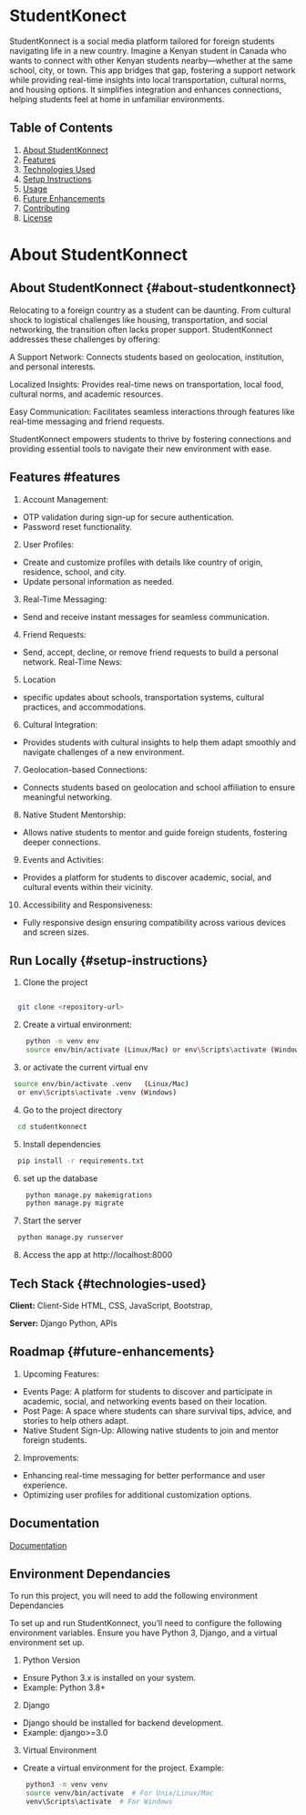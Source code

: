 # StudentKonect

StudentKonnect is a social media platform tailored for foreign students navigating life in a new country. Imagine a Kenyan student in Canada who wants to connect with other Kenyan students nearby—whether at the same school, city, or town. This app bridges that gap, fostering a support network while providing real-time insights into local transportation, cultural norms, and housing options. It simplifies integration and enhances connections, helping students feel at home in unfamiliar environments.


   ## Table of Contents

1. [About StudentKonnect](#about-studentkonnect)
2. [Features](#features)
3. [Technologies Used](#technologies-used)
4. [Setup Instructions](#setup-instructions)
5. [Usage](#usage)
6. [Future Enhancements](#future-enhancements)
7. [Contributing](#contributing)
8. [License](#license)

# About StudentKonnect
## About StudentKonnect {#about-studentkonnect}
Relocating to a foreign country as a student can be daunting. From cultural shock to logistical challenges like housing, transportation, and social networking, the transition often lacks proper support. StudentKonnect addresses these challenges by offering:

A Support Network: Connects students based on geolocation, institution, and personal interests.

Localized Insights: Provides real-time news on transportation, local food, cultural norms, and academic resources.

Easy Communication: Facilitates seamless interactions through features like real-time messaging and friend requests.

StudentKonnect empowers students to thrive by fostering connections and providing essential tools to navigate their new environment with ease.


## Features #features

1. Account Management:

- OTP validation during sign-up for secure authentication.
- Password reset functionality.
2. User Profiles:

- Create and customize profiles with details like country of origin, residence, school, and city.
- Update personal information as needed.

3. Real-Time Messaging:
- Send and receive instant messages for seamless communication.
4. Friend Requests:

- Send, accept, decline, or remove friend requests to build a personal network.
Real-Time News:

5. Location
- specific updates about schools, transportation systems, cultural practices, and accommodations.
6. Cultural Integration:
- Provides students with cultural insights to help them adapt smoothly and navigate challenges of a new environment.
7. Geolocation-based Connections:
- Connects students based on geolocation and school affiliation to ensure meaningful networking.
8. Native Student Mentorship:
- Allows native students to mentor and guide foreign students, fostering deeper connections.
9. Events and Activities:
- Provides a platform for students to discover academic, social, and cultural events within their vicinity.
10. Accessibility and Responsiveness:
- Fully responsive design ensuring compatibility across various devices and screen sizes.


## Run Locally  {#setup-instructions}

1. Clone the project

```bash

  git clone <repository-url>  
 ```

2. Create a virtual environment:
```bash
    python -m venv env  
    source env/bin/activate (Linux/Mac) or env\Scripts\activate (Windows)  
```
3. or activate the current virtual env
```bash
 source env/bin/activate .venv   (Linux/Mac)
  or env\Scripts\activate .venv (Windows)  
```
4. Go to the project directory
```bash
  cd studentkonnect 
```
5. Install dependencies

```bash
  pip install -r requirements.txt  

```
6. set up the database
```bash
    python manage.py makemigrations  
    python manage.py migrate  

```
7. Start the server

```bash
  python manage.py runserver  

```

8. Access the app at http://localhost:8000

## Tech Stack {#technologies-used}

**Client:** Client-Side
HTML, CSS, JavaScript, Bootstrap,

**Server:** Django
Python, APIs


## Roadmap {#future-enhancements}
1. Upcoming Features:

- Events Page: A platform for students to discover and participate in academic, social, and networking events based on their location.
- Post Page: A space where students can share survival tips, advice, and stories to help others adapt.
- Native Student Sign-Up: Allowing native students to join and mentor foreign students.
2. Improvements:

- Enhancing real-time messaging for better performance and user experience.
- Optimizing user profiles for additional customization options.



## Documentation

[Documentation](https://linktodocumentation)


## Environment Dependancies

To run this project, you will need to add the following environment Dependancies

To set up and run StudentKonnect, you’ll need to configure the following environment variables. Ensure you have Python 3, Django, and a virtual environment set up.

1. Python Version
- Ensure Python 3.x is installed on your system.
- Example: Python 3.8+
2. Django

- Django should be installed for backend development.
- Example: django>=3.0
3. Virtual Environment
- Create a virtual environment for the project.
Example:
``` bash
    python3 -m venv venv
    source venv/bin/activate  # For Unix/Linux/Mac
    venv\Scripts\activate  # For Windows

```


